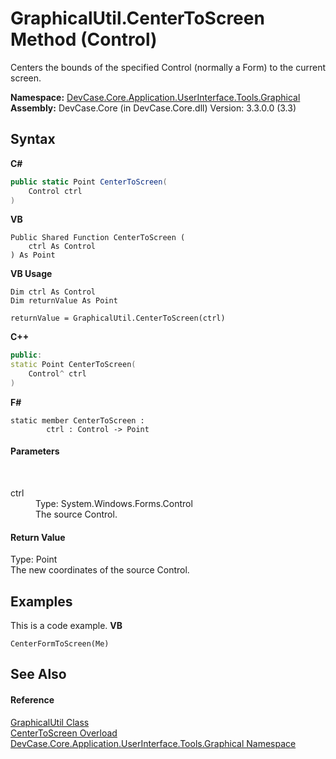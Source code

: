 # GraphicalUtil.CenterToScreen Method (Control)
 

Centers the bounds of the specified Control (normally a Form) to the current screen.

**Namespace:**&nbsp;<a href="N_DevCase_Core_Application_UserInterface_Tools_Graphical">DevCase.Core.Application.UserInterface.Tools.Graphical</a><br />**Assembly:**&nbsp;DevCase.Core (in DevCase.Core.dll) Version: 3.3.0.0 (3.3)

## Syntax

**C#**<br />
``` C#
public static Point CenterToScreen(
	Control ctrl
)
```

**VB**<br />
``` VB
Public Shared Function CenterToScreen ( 
	ctrl As Control
) As Point
```

**VB Usage**<br />
``` VB Usage
Dim ctrl As Control
Dim returnValue As Point

returnValue = GraphicalUtil.CenterToScreen(ctrl)
```

**C++**<br />
``` C++
public:
static Point CenterToScreen(
	Control^ ctrl
)
```

**F#**<br />
``` F#
static member CenterToScreen : 
        ctrl : Control -> Point 

```


#### Parameters
&nbsp;<dl><dt>ctrl</dt><dd>Type: System.Windows.Forms.Control<br />The source Control.</dd></dl>

#### Return Value
Type: Point<br />The new coordinates of the source Control.

## Examples
This is a code example. 
**VB**<br />
``` VB
CenterFormToScreen(Me)
```


## See Also


#### Reference
<a href="T_DevCase_Core_Application_UserInterface_Tools_Graphical_GraphicalUtil">GraphicalUtil Class</a><br /><a href="Overload_DevCase_Core_Application_UserInterface_Tools_Graphical_GraphicalUtil_CenterToScreen">CenterToScreen Overload</a><br /><a href="N_DevCase_Core_Application_UserInterface_Tools_Graphical">DevCase.Core.Application.UserInterface.Tools.Graphical Namespace</a><br />